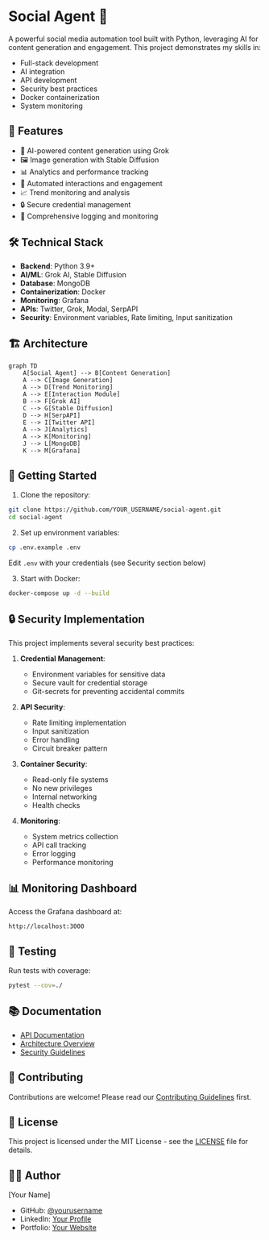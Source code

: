 # Social Agent 🤖

A powerful social media automation tool built with Python, leveraging AI for content generation and engagement. This project demonstrates my skills in:
- Full-stack development
- AI integration
- API development
- Security best practices
- Docker containerization
- System monitoring

## 🚀 Features

- 🤖 AI-powered content generation using Grok
- 🖼️ Image generation with Stable Diffusion
- 📊 Analytics and performance tracking
- 🔄 Automated interactions and engagement
- 📈 Trend monitoring and analysis
- 🔒 Secure credential management
- 📝 Comprehensive logging and monitoring

## 🛠️ Technical Stack

- **Backend**: Python 3.9+
- **AI/ML**: Grok AI, Stable Diffusion
- **Database**: MongoDB
- **Containerization**: Docker
- **Monitoring**: Grafana
- **APIs**: Twitter, Grok, Modal, SerpAPI
- **Security**: Environment variables, Rate limiting, Input sanitization

## 🏗️ Architecture

```mermaid
graph TD
    A[Social Agent] --> B[Content Generation]
    A --> C[Image Generation]
    A --> D[Trend Monitoring]
    A --> E[Interaction Module]
    B --> F[Grok AI]
    C --> G[Stable Diffusion]
    D --> H[SerpAPI]
    E --> I[Twitter API]
    A --> J[Analytics]
    A --> K[Monitoring]
    J --> L[MongoDB]
    K --> M[Grafana]
```

## 🚀 Getting Started

1. Clone the repository:
```bash
git clone https://github.com/YOUR_USERNAME/social-agent.git
cd social-agent
```

2. Set up environment variables:
```bash
cp .env.example .env
```
Edit `.env` with your credentials (see Security section below)

3. Start with Docker:
```bash
docker-compose up -d --build
```

## 🔒 Security Implementation

This project implements several security best practices:

1. **Credential Management**:
   - Environment variables for sensitive data
   - Secure vault for credential storage
   - Git-secrets for preventing accidental commits

2. **API Security**:
   - Rate limiting implementation
   - Input sanitization
   - Error handling
   - Circuit breaker pattern

3. **Container Security**:
   - Read-only file systems
   - No new privileges
   - Internal networking
   - Health checks

4. **Monitoring**:
   - System metrics collection
   - API call tracking
   - Error logging
   - Performance monitoring

## 📊 Monitoring Dashboard

Access the Grafana dashboard at:
```
http://localhost:3000
```

## 🧪 Testing

Run tests with coverage:
```bash
pytest --cov=./
```

## 📚 Documentation

- [API Documentation](docs/api.md)
- [Architecture Overview](docs/architecture.md)
- [Security Guidelines](docs/security.md)

## 🤝 Contributing

Contributions are welcome! Please read our [Contributing Guidelines](CONTRIBUTING.md) first.

## 📄 License

This project is licensed under the MIT License - see the [LICENSE](LICENSE) file for details.

## 👨‍💻 Author

[Your Name]
- GitHub: [@yourusername](https://github.com/yourusername)
- LinkedIn: [Your Profile](https://linkedin.com/in/yourprofile)
- Portfolio: [Your Website](https://yourwebsite.com) 